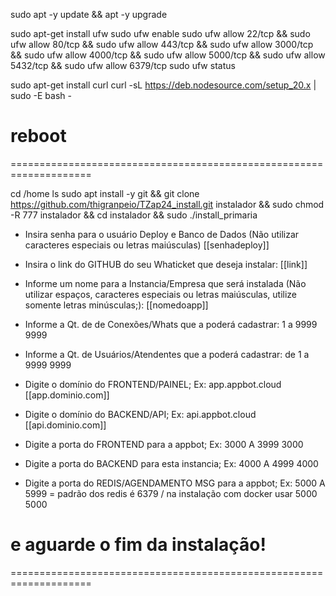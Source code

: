 sudo apt -y update && apt -y upgrade

sudo apt-get install ufw
sudo ufw enable
sudo ufw allow 22/tcp && sudo ufw allow 80/tcp && sudo ufw allow 443/tcp && sudo ufw allow 3000/tcp && sudo ufw allow 4000/tcp && sudo ufw allow 5000/tcp && sudo ufw allow 5432/tcp && sudo ufw allow 6379/tcp
sudo ufw status

sudo apt-get install curl
curl -sL https://deb.nodesource.com/setup_20.x | sudo -E bash -

reboot
====================================================================
====================================================================

cd /home
ls
sudo apt install -y git && git clone https://github.com/thigranpeio/TZap24_install.git instalador && sudo chmod -R 777 instalador  && cd instalador  && sudo ./install_primaria

- Insira senha para o usuário Deploy e Banco de Dados (Não utilizar caracteres especiais ou letras maiúsculas)
[[senhadeploy]]

- Insira o link do GITHUB do seu Whaticket que deseja instalar:
[[link]]

- Informe um nome para a Instancia/Empresa que será instalada (Não utilizar espaços, caracteres especiais ou letras maiúsculas, utilize somente letras minúsculas;):
[[nomedoapp]]

- Informe a Qt. de de Conexões/Whats que a poderá cadastrar: 1 a 9999
9999

- Informe a Qt. de Usuários/Atendentes que a poderá cadastrar: de 1 a 9999
9999

- Digite o domínio do FRONTEND/PAINEL; Ex: app.appbot.cloud
[[app.dominio.com]]

- Digite o domínio do BACKEND/API; Ex: api.appbot.cloud
[[api.dominio.com]]

- Digite a porta do FRONTEND para a appbot; Ex: 3000 A 3999
3000

- Digite a porta do BACKEND para esta instancia; Ex: 4000 A 4999
4000

- Digite a porta do REDIS/AGENDAMENTO MSG para a appbot; Ex: 5000 A 5999 = padrão dos redis é 6379 / na instalação com docker usar 5000
5000

e aguarde o fim da instalação!
====================================================================
====================================================================
